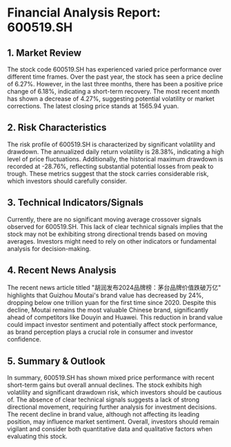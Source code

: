 # Financial Analysis Report: 600519.SH

## 1. Market Review

The stock code 600519.SH has experienced varied price performance over different time frames. Over the past year, the stock has seen a price decline of 6.27%. However, in the last three months, there has been a positive price change of 6.18%, indicating a short-term recovery. The most recent month has shown a decrease of 4.27%, suggesting potential volatility or market corrections. The latest closing price stands at 1565.94 yuan.

## 2. Risk Characteristics

The risk profile of 600519.SH is characterized by significant volatility and drawdown. The annualized daily return volatility is 28.38%, indicating a high level of price fluctuations. Additionally, the historical maximum drawdown is recorded at -28.76%, reflecting substantial potential losses from peak to trough. These metrics suggest that the stock carries considerable risk, which investors should carefully consider.

## 3. Technical Indicators/Signals

Currently, there are no significant moving average crossover signals observed for 600519.SH. This lack of clear technical signals implies that the stock may not be exhibiting strong directional trends based on moving averages. Investors might need to rely on other indicators or fundamental analysis for decision-making.

## 4. Recent News Analysis

The recent news article titled "胡润发布2024品牌榜：茅台品牌价值跌破万亿" highlights that Guizhou Moutai's brand value has decreased by 24%, dropping below one trillion yuan for the first time since 2020. Despite this decline, Moutai remains the most valuable Chinese brand, significantly ahead of competitors like Douyin and Huawei. This reduction in brand value could impact investor sentiment and potentially affect stock performance, as brand perception plays a crucial role in consumer and investor confidence.

## 5. Summary & Outlook

In summary, 600519.SH has shown mixed price performance with recent short-term gains but overall annual declines. The stock exhibits high volatility and significant drawdown risk, which investors should be cautious of. The absence of clear technical signals suggests a lack of strong directional movement, requiring further analysis for investment decisions. The recent decline in brand value, although not affecting its leading position, may influence market sentiment. Overall, investors should remain vigilant and consider both quantitative data and qualitative factors when evaluating this stock.